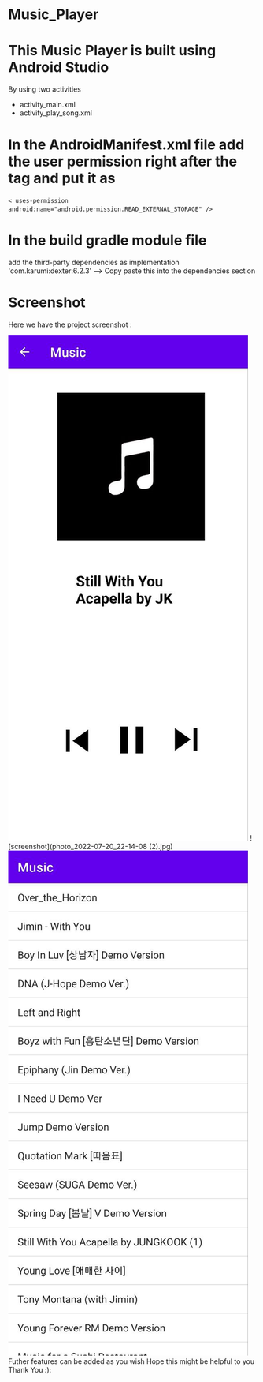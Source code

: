 # Music_Player

# This Music Player is built using Android Studio
By using two activities 
- activity_main.xml
- activity_play_song.xml
                          
# In the AndroidManifest.xml file add the user permission right after the <manifest> tag and put it as 
 `< uses-permission android:name="android.permission.READ_EXTERNAL_STORAGE" /> `
  
# In the build gradle module file 
add the third-party dependencies as
implementation 'com.karumi:dexter:6.2.3'   --> Copy paste this into the dependencies section

# Screenshot
Here we have the project screenshot :

![screenshot](photo_2022-07-20_22-14-07.jpg)
![screenshot](photo_2022-07-20_22-14-08 (2).jpg)
![screenshot](photo_2022-07-20_22-14-08.jpg)
Futher features can be added as you wish
Hope this might be helpful to you
Thank You :):
